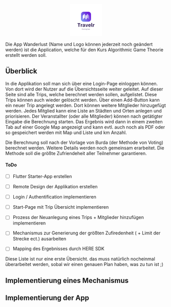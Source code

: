 <p align="center">
 <img src="pics\Travelr App Logo.png" alt="Wanderlust" style="zoom:20%;" />
</p>


Die App Wanderlust (Name und Logo können jederzeit noch geändert werden) ist die Application, welche für den Kurs Algorithmic Game Theorie erstellt werden soll.




## Überblick

In die Applikation soll man sich über eine Login-Page einloggen können. Von dort wird der Nutzer auf die Übersichtsseite weiter geleitet. Auf dieser Seite sind alle Trips, welche berechnet werden sollen, aufgelistet. Diese Trips können auch wieder gelöscht werden.  Über einen Add-Button kann ein neuer Trip angelegt werden. Dort können weitere Mitglieder hinzugefügt werden. Jedes Mitglied kann eine Liste an Städten und Orten anlegen und priorisieren.    Der Veranstallter (oder alle Mitglieder) können nach getätigter Eingabe die Berechnung starten. Das Ergebnis wird dann in einem zweiten Tab auf einer Google Map angezeigt und kann evtl. auch noch als PDF oder so gespeichert werden mit Map und Liste und km Anzahl.



Die Berechnung soll nach der Vorlage von Burda (der Methode von Voting) berechnet werden. Weitere Details werden noch gemeinsam erarbeitet. Die Methode soll die größte Zufriendeheit aller Teilnehmer garantieren. 



#### ToDo

- [ ] Flutter Starter-App erstellen
- [ ] Remote Design der Applikation erstellen
- [ ] Login / Authentification implementieren
- [ ] Start-Page mit Trip Übersicht implementieren
- [ ] Prozess der Neuanlegung eines Trips + Mitglieder hinzufügen implementieren
- [ ] Mechanismus zur Generierung der größten Zufiredenheit ( + Limit der Strecke ect.) ausarbeiten
- [ ] Mapping des Ergebnisses durch HERE SDK



Diese Liste ist nur eine erste Übersicht. das muss natürlich nocheinmal überarbeitet werden, sobal wir einen genauen Plan haben, was zu tun ist ;)





## Implementierung eines Mechanismus









## Implementierung der App

